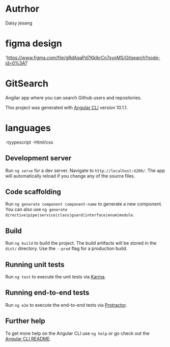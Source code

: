 # Autrhor
Daisy jesang

# figma design

'https://www.figma.com/file/gRdAqaPd7KkIkrCn7syoMS/Gitsearch?node-id=0%3A1'

# GitSearch

Angilar app where you can search Github users and repositories.

This project was generated with [Angular CLI](https://github.com/angular/angular-cli) version 10.1.1.

# languages
-tyypescript
-Html/css

## Development server

Run `ng serve` for a dev server. Navigate to `http://localhost:4200/`. The app will automatically reload if you change any of the source files.

## Code scaffolding

Run `ng generate component component-name` to generate a new component. You can also use `ng generate directive|pipe|service|class|guard|interface|enum|module`.

## Build

Run `ng build` to build the project. The build artifacts will be stored in the `dist/` directory. Use the `--prod` flag for a production build.

## Running unit tests

Run `ng test` to execute the unit tests via [Karma](https://karma-runner.github.io).

## Running end-to-end tests

Run `ng e2e` to execute the end-to-end tests via [Protractor](http://www.protractortest.org/).

## Further help

To get more help on the Angular CLI use `ng help` or go check out the [Angular CLI README](https://github.com/angular/angular-cli/blob/master/README.md).
